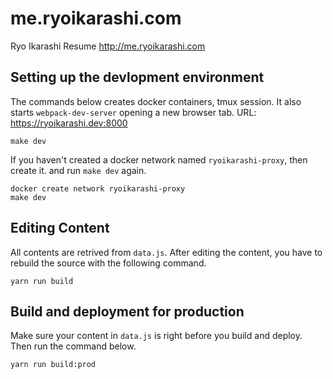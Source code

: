# me.ryoikarashi.com
Ryo Ikarashi Resume http://me.ryoikarashi.com

## Setting up the devlopment environment

The commands below creates docker containers, tmux session. It also starts `webpack-dev-server` opening a new browser tab.
URL: https://ryoikarashi.dev:8000

```
make dev
```

If you haven't created a docker network named `ryoikarashi-proxy`, then create it. and run `make dev` again.
```
docker create network ryoikarashi-proxy
make dev
```

## Editing Content

All contents are retrived from `data.js`.
After editing the content, you have to rebuild the source with the following command.

```
yarn run build
```

## Build and deployment for production

Make sure your content in `data.js` is right before you build and deploy.
Then run the command below.

```
yarn run build:prod
```
